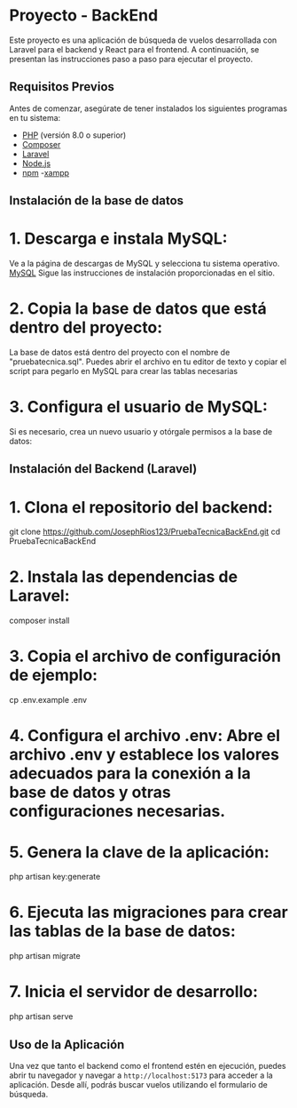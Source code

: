 # Proyecto - BackEnd

Este proyecto es una aplicación de búsqueda de vuelos desarrollada con Laravel para el backend y React para el frontend. A continuación, se presentan las instrucciones paso a paso para ejecutar el proyecto.

## Requisitos Previos

Antes de comenzar, asegúrate de tener instalados los siguientes programas en tu sistema:

- [PHP](https://www.php.net/downloads) (versión 8.0 o superior)
- [Composer](https://getcomposer.org/download/)
- [Laravel](https://laravel.com/docs/11.x/installation#installation-via-composer)
- [Node.js](https://nodejs.org/en/download/)
- [npm](https://www.npmjs.com/get-npm)
-[xampp](https://www.apachefriends.org/es/index.html)
<!-- Para mejor entendimiento de la instalación de cada programa, 
recomiendo ver un video en YouTube -->

## Instalación de la base de datos 

# 1. Descarga e instala MySQL:
Ve a la página de descargas de MySQL y selecciona tu sistema operativo.
[MySQL](https://dev.mysql.com/downloads/workbench/)
Sigue las instrucciones de instalación proporcionadas en el sitio.

# 2. Copia la base de datos que está dentro del proyecto:

La base de datos está dentro del proyecto con el nombre de "pruebatecnica.sql".
Puedes abrir el archivo en tu editor de texto y copiar el script para pegarlo en MySQL para crear las tablas necesarias

# 3. Configura el usuario de MySQL:

Si es necesario, crea un nuevo usuario y otórgale permisos a la base de datos:

<!-- CREATE USER 'tu_usuario'@'localhost' IDENTIFIED BY 'tu_contraseña';
GRANT ALL PRIVILEGES ON nombre_de_tu_base_de_datos.* TO 'tu_usuario'@'localhost';
FLUSH PRIVILEGES;
 -->

## Instalación del Backend (Laravel)

# 1. Clona el repositorio del backend:
git clone https://github.com/JosephRios123/PruebaTecnicaBackEnd.git
cd PruebaTecnicaBackEnd

# 2. Instala las dependencias de Laravel:
composer install

# 3. Copia el archivo de configuración de ejemplo:

cp .env.example .env

# 4. Configura el archivo .env: Abre el archivo .env y establece los valores adecuados para la conexión a la base de datos y otras configuraciones necesarias.

# 5. Genera la clave de la aplicación:

php artisan key:generate

# 6. Ejecuta las migraciones para crear las tablas de la base de datos:

php artisan migrate

# 7. Inicia el servidor de desarrollo:

php artisan serve


## Uso de la Aplicación

Una vez que tanto el backend como el frontend estén en ejecución, puedes abrir tu navegador y navegar a `http://localhost:5173` para acceder a la aplicación. Desde allí, podrás buscar vuelos utilizando el formulario de búsqueda.
